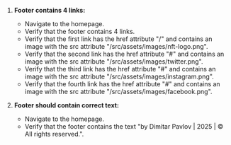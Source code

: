 1. **Footer contains 4 links:**
   - Navigate to the homepage.
   - Verify that the footer contains 4 links.
   - Verify that the first link has the href attribute "/" and contains an image with the src attribute "/src/assets/images/nft-logo.png".
   - Verify that the second link has the href attribute "#" and contains an image with the src attribute "/src/assets/images/twitter.png".
   - Verify that the third link has the href attribute "#" and contains an image with the src attribute "/src/assets/images/instagram.png".
   - Verify that the fourth link has the href attribute "#" and contains an image with the src attribute "/src/assets/images/facebook.png".

2. **Footer should contain correct text:**
   - Navigate to the homepage.
   - Verify that the footer contains the text "by Dimitar Pavlov | 2025 | © All rights reserved.".